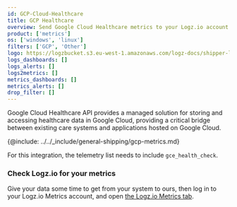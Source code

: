 ```yaml
---
id: GCP-Cloud-Healthcare
title: GCP Healthcare
overview: Send Google Cloud Healthcare metrics to your Logz.io account.
product: ['metrics']
os: ['windows', 'linux']
filters: ['GCP', 'Other']
logo: https://logzbucket.s3.eu-west-1.amazonaws.com/logz-docs/shipper-logos/gcphealthcare.png
logs_dashboards: []
logs_alerts: []
logs2metrics: []
metrics_dashboards: []
metrics_alerts: []
drop_filter: []
---
```



Google Cloud Healthcare API provides a managed solution for storing and accessing healthcare data in Google Cloud, providing a critical bridge between existing care systems and applications hosted on Google Cloud. 


{@include: ../../_include/general-shipping/gcp-metrics.md}  

For this integration, the telemetry list needs to include `gce_health_check`.

### Check Logz.io for your metrics

Give your data some time to get from your system to ours, then log in to your Logz.io Metrics account, and open [the Logz.io Metrics tab](https://app.logz.io/#/dashboard/metrics/).
